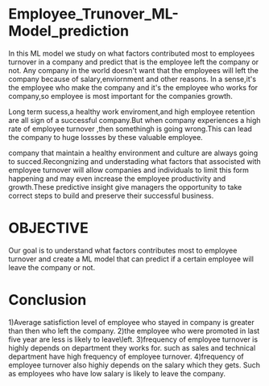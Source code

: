 # Employee_Trunover_ML-Model_prediction
In this ML model we study on what factors contributed most to employees turnover in a company and predict that is the employee left the company or not.
Any company in the world doesn't want that the employees will left the company because of salary,enviornment and other reasons.
In a sense,it's the employee who make the company and it's the employee who works for company,so employee is most important for the companies growth.

Long term sucess,a healthy work enviroment,and high employee retention are all sign of a successful company.But when company experiences a high rate of employee turnover
,then somethingh is going wrong.This can lead the company to huge lossses by these valuable employee.

company that maintain a healthy environment and culture are always going to succed.Recongnizing and understading what factors that associsted with employee turnover will allow companies and individuals to limit this form happening and may even increase the employee productivity and growth.These predictive insight give managers the opportunity to take correct steps to build and preserve their successful business.

# OBJECTIVE
  
  Our goal is to understand what factors contributes most to employee turnover and create a ML model that can predict if a certain employee will leave the company or not.
  
  # Conclusion
  
1)Average satisfiction level of employee who stayed in company is greater than then who left the company.
2)the employee who were promoted in last five year are less is likely to leave\left.
3)frequency of employee turnover is highly depends on department they works for. such as sales and technical department have high frequency of employee turnover.
4)frequency of employee turnover also highiy depends on the salary which they gets. Such as employees who have low salary is likely to leave the company.
